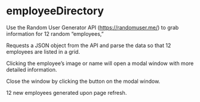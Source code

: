 # employeeDirectory
 
Use the Random User Generator API (https://randomuser.me/) to grab information for 12 random “employees,” 

Requests a JSON object from the API and parse the data so that 12 employees are listed in a grid. 

Clicking the employee’s image or name will open a modal window with more detailed information.

Close the window by clicking the button on the modal window.

12 new employees generated upon page refresh.

